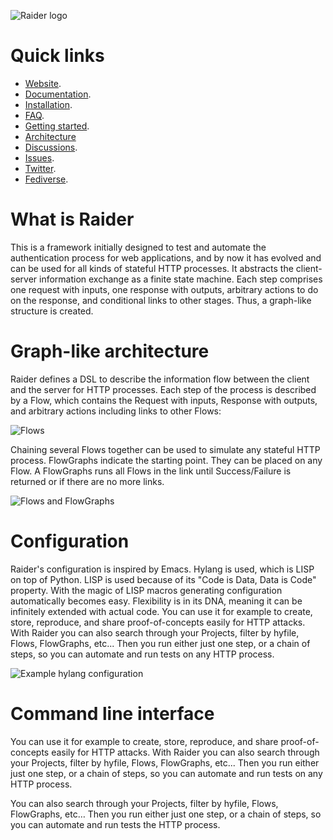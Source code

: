 ![Raider logo](./ext/logo.png)

# Quick links

- [Website](https://raiderauth.com/).
- [Documentation](https://docs.raiderauth.com/en/latest/).
- [Installation](https://docs.raiderauth.com/en/latest/overview/install.html).
- [FAQ](https://docs.raiderauth.com/en/latest/overview/faq.html).
- [Getting started](https://docs.raiderauth.com/en/latest/tutorials/getting_started.html).
- [Architecture](https://docs.raiderauth.com/en/latest/case_studies/architecture.html)
- [Discussions](https://github.com/OWASP/raider/discussions).
- [Issues](https://github.com/OWASP/raider/issues).
- [Twitter](https://twitter.com/raiderauth).
- [Fediverse](https://infosec.exchange/@raiderauth).

# What is Raider

This is a framework initially designed to test and automate the
authentication process for web applications, and by now it has evolved
and can be used for all kinds of stateful HTTP processes. It abstracts
the client-server information exchange as a finite state machine. Each
step comprises one request with inputs, one response with outputs,
arbitrary actions to do on the response, and conditional links to
other stages. Thus, a graph-like structure is created.

# Graph-like architecture

Raider defines a DSL to describe the information flow between the
client and the server for HTTP processes. Each step of the process is
described by a Flow, which contains the Request with inputs, Response
with outputs, and arbitrary actions including links to other Flows:

![Flows](https://raiderauth.com/images/illustrations/raider_flows.png)

Chaining several Flows together can be used to simulate any stateful
HTTP process. FlowGraphs indicate the starting point. They can be
placed on any Flow. A FlowGraphs runs all Flows in the link until
Success/Failure is returned or if there are no more links.

![Flows and FlowGraphs](https://raiderauth.com/images/illustrations/graph.png)

# Configuration

Raider's configuration is inspired by Emacs. Hylang is used, which is
LISP on top of Python. LISP is used because of its "Code is Data, Data
is Code" property. With the magic of LISP macros generating
configuration automatically becomes easy. Flexibility is in its DNA,
meaning it can be infinitely extended with actual code. 
You can use it for example to create, store, reproduce, and share
proof-of-concepts easily for HTTP attacks. With Raider you can also
search through your Projects, filter by hyfile, Flows, FlowGraphs,
etc... Then you run either just one step, or a chain of steps, so you
can automate and run tests on any HTTP process.


![Example hylang configuration](https://raiderauth.com/images/illustrations/config.png)


# Command line interface

You can use it for example to create, store, reproduce, and share
proof-of-concepts easily for HTTP attacks. With Raider you can also
search through your Projects, filter by hyfile, Flows, FlowGraphs,
etc... Then you run either just one step, or a chain of steps, so you
can automate and run tests on any HTTP process.

You can also search through your Projects, filter by hyfile, Flows,
FlowGraphs, etc… Then you run either just one step, or a chain of
steps, so you can automate and run tests the HTTP process.

